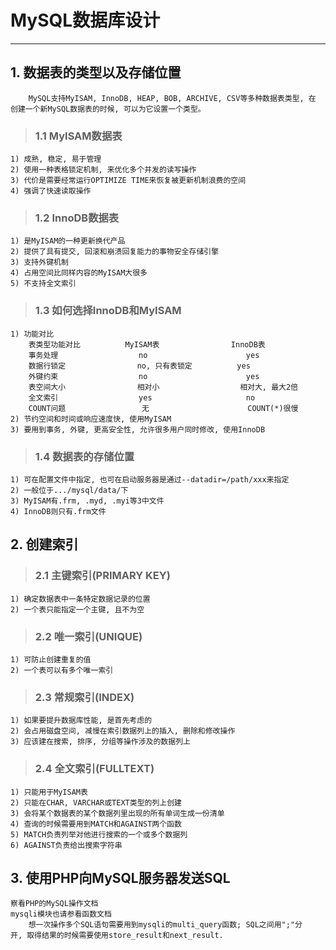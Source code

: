 # **MySQL数据库设计** #
*** 


## **1. 数据表的类型以及存储位置** ##
        MySQL支持MyISAM, InnoDB, HEAP, BOB, ARCHIVE, CSV等多种数据表类型, 在
    创建一个新MySQL数据表的时候, 可以为它设置一个类型。
> ### **1.1 MyISAM数据表** ###
    1) 成熟, 稳定, 易于管理
    2) 使用一种表格锁定机制, 来优化多个并发的读写操作
    3) 代价是需要经常运行OPTIMIZE TIME来恢复被更新机制浪费的空间
    4) 强调了快速读取操作
> ### **1.2 InnoDB数据表** ###
    1) 是MyISAM的一种更新换代产品
    2) 提供了具有提交, 回滚和崩溃回复能力的事物安全存储引擎
    3) 支持外键机制
    4) 占用空间比同样内容的MyISAM大很多
    5) 不支持全文索引
> ### **1.3 如何选择InnoDB和MyISAM** ###
    1) 功能对比
        表类型功能对比          MyISAM表                InnoDB表
        事务处理                  no                      yes
        数据行锁定                no, 只有表锁定          yes
        外键约束                  no                      yes
        表空间大小                相对小                  相对大, 最大2倍
        全文索引                  yes                     no
        COUNT问题                 无                      COUNT(*)很慢
    2) 节约空间和时间或响应速度快, 使用MyISAM
    3) 要用到事务, 外键, 更高安全性, 允许很多用户同时修改, 使用InnoDB
> ### **1.4 数据表的存储位置** ###
    1) 可在配置文件中指定, 也可在启动服务器是通过--datadir=/path/xxx来指定
    2) 一般位于.../mysql/data/下
    3) MyISAM有.frm, .myd, .myi等3中文件
    4) InnoDB则只有.frm文件




## **2. 创建索引** ##
> ### **2.1 主键索引(PRIMARY KEY)** ###
    1) 确定数据表中一条特定数据记录的位置
    2) 一个表只能指定一个主键, 且不为空
> ### **2.2 唯一索引(UNIQUE)** ###
    1) 可防止创建重复的值
    2) 一个表可以有多个唯一索引
> ### **2.3 常规索引(INDEX)** ###
    1) 如果要提升数据库性能, 是首先考虑的
    2) 会占用磁盘空间, 减慢在索引数据列上的插入, 删除和修改操作
    3) 应该建在搜索, 排序, 分组等操作涉及的数据列上
> ### **2.4 全文索引(FULLTEXT)** ###
    1) 只能用于MyISAM表
    2) 只能在CHAR, VARCHAR或TEXT类型的列上创建
    3) 会将某个数据表的某个数据列里出现的所有单词生成一份清单
    4) 查询的时候需要用到MATCH和AGAINST两个函数
    5) MATCH负责列举对他进行搜索的一个或多个数据列
    6) AGAINST负责给出搜索字符串





## **3. 使用PHP向MySQL服务器发送SQL** ##
    察看PHP的MySQL操作文档
    mysqli模块也请参看函数文档
        想一次操作多个SQL语句需要用到mysqli的multi_query函数; SQL之间用";"分
    开, 取得结果的时候需要使用store_result和next_result.
